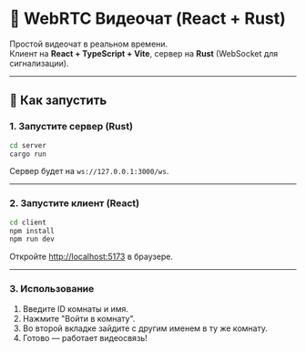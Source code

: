 # 🎥 WebRTC Видеочат (React + Rust)

Простой видеочат в реальном времени.  
Клиент на **React + TypeScript + Vite**, сервер на **Rust** (WebSocket для сигнализации).

---

## 🚀 Как запустить

### 1. Запустите сервер (Rust)

```bash
cd server
cargo run
```

Сервер будет на `ws://127.0.0.1:3000/ws`.

---

### 2. Запустите клиент (React)

```bash
cd client
npm install
npm run dev
```

Откройте [http://localhost:5173](http://localhost:5173) в браузере.

---

### 3. Использование

1. Введите ID комнаты и имя.
2. Нажмите "Войти в комнату".
3. Во второй вкладке зайдите с другим именем в ту же комнату.
4. Готово — работает видеосвязь!

